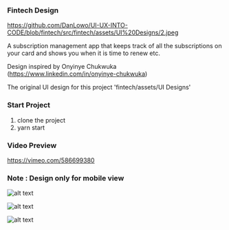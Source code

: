 ### Fintech Design

https://github.com/DanLowo/UI-UX-INTO-CODE/blob/fintech/src/fintech/assets/UI%20Designs/2.jpeg

A subscription management app that keeps track of all the subscriptions on your card and shows you when it is time to renew etc.

Design inspired by Onyinye Chukwuka (https://www.linkedin.com/in/onyinye-chukwuka)

The original UI design for this project 'fintech/assets/UI Designs'

### Start Project
1. clone the project
2. yarn start

### Video Preview
https://vimeo.com/586699380

### Note : Design only for mobile view

![alt text](https://github.com/DanLowo/UI-UX-INTO-CODE/blob/fintech/src/fintech/assets/UI%20Designs/1.jpeg?raw=true)

![alt text](https://github.com/DanLowo/UI-UX-INTO-CODE/blob/fintech/src/fintech/assets/UI%20Designs/2.jpeg?raw=true)

![alt text](https://github.com/DanLowo/UI-UX-INTO-CODE/blob/fintech/src/fintech/assets/UI%20Designs/3.jpeg?raw=true)